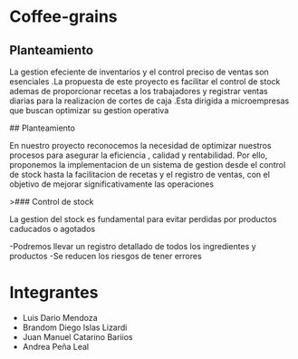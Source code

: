 # Coffee-grains

## Planteamiento
<p>
  La gestion efeciente de inventarios y el control preciso de ventas son esenciales .La propuesta de este proyecto es facilitar el control de stock ademas de proporcionar recetas a los trabajadores y registrar ventas diarias para la realizacion de cortes de caja .Esta dirigida a microempresas que buscan optimizar su gestion operativa 
</p>
## Planteamiento 
<p>
  En nuestro proyecto reconocemos la necesidad de optimizar nuestros procesos para asegurar la eficiencia , calidad y rentabilidad. Por ello, proponemos la implementacion de un sistema de gestion desde el control de stock hasta la facilitacion de recetas y el registro de ventas, con el objetivo de mejorar significativamente las operaciones
</p> 
>### Control de stock
<p>
La gestion del stock es fundamental para evitar perdidas por productos caducados o agotados 
</p>
-Podremos llevar un registro detallado de todos los ingredientes y productos                                                               
-Se reducen los riesgos de tener errores 
  
# Integrantes 

- Luis Dario Mendoza
- Brandom Diego Islas Lizardi
- Juan Manuel Catarino Bariios
- Andrea Peña Leal

